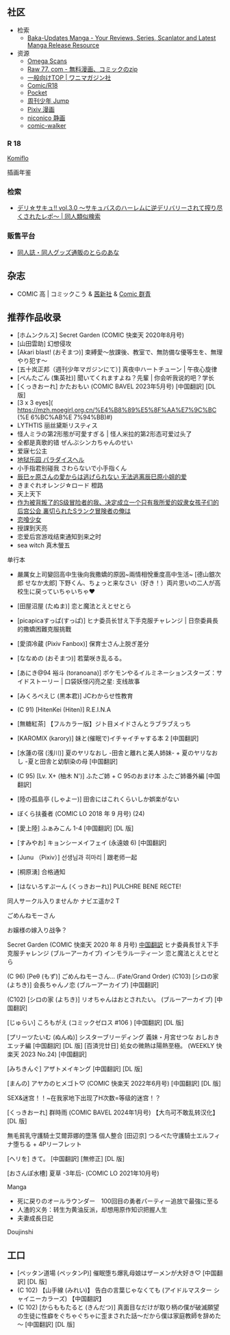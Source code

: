 
## 社区


- 检索
	- [Baka-Updates Manga - Your Reviews, Series, Scanlator and Latest Manga Release Resource](https://www.mangaupdates.com/)
- 资源
	- [Omega Scans](https://omegascans.org/)
	- [Raw 77. com - 無料漫画、コミックのzip](https://raw77.com/)
	- [一般向けTOP | ワニマガジン社](https://www.wani.com/common/)
	- [Comic/R18](https://r18.cmz.jp/) 
	- [Pocket](https://pocket.shonenmagazine.com/) 
	- [周刊少年 Jump](https://www.shonenjump.com/j/index.html) 
	- [Pixiv 漫画](https://www.pixiv.net/manga) 
	- [niconico 静画](https://seiga.nicovideo.jp/) 
	- [comic-walker](https://comic-walker.com/) 
### R 18

[Komiflo](https://komiflo.com/)

插画年鉴

### 检索

- [デリ☆サキュ!! vol.3.0 〜サキュバスのハーレムに逆デリバリーされて搾り尽くされたレポ〜 | 同人類似検索](https://similaritysearch.link/manga/RJ247647)


### 贩售平台

- [同人誌・同人グッズ通販のとらのあな](https://ecs.toranoana.jp/)


## 杂志

- COMIC 高 | コミックこう & [茜新社](http://www.akaneshinsha.co.jp/) & [Comic 群青](https://twitter.com/kou_jk)



## 推荐作品收录


- [ホムンクルス] Secret Garden (COMIC 快楽天 2020年8月号)
- [山田雲助] 幻想侵攻
- [Akari blast! (おそまつ)] 束縛愛～放課後、教室で、無防備な優等生を、無理やり犯す～
- [五十岚正邦（週刊少年マガジンにて）] 真夜中ハートチューン | 午夜心旋律
- [ぺんたごん (集英社)] 聞いてくれますよね？先輩 | 你会听我说的吧？学长
- [くっきおーれ] かたおもい (COMIC BAVEL 2023年5月号) [中国翻訳] [DL版]
- [3 x 3 eyes]( https://mzh.moegirl.org.cn/%E4%B8%89%E5%8F%AA%E7%9C%BC (%E 6%BC%AB%E 7%94%BB)#)
- LYTHTIS 丽丝黛斯リスティス
- 怪人ミラの第2形態が可愛すぎる | 怪人米拉的第2形态可爱过头了
- 全都是真歌的错 ぜんぶシンカちゃんのせい
- 爱寐七公主
- [地狱乐园 パラダイスヘル](https://www.cmoa.jp/title/266867/)
- 小手指君别碰我 さわらないで小手指くん
- [辰巳ヶ原さんの愛からは逃げられない 无法逃离辰巳原小姐的爱](https://comic-walker.com/contents/detail/KDCW_FS04203780010000_68/)
- きまぐれオレンジ☆ロード 橙路
- 天上天下
- [作为被背叛了的S级冒险者的我、决定成立一个只有我所爱的奴隶女孩子们的后宫公会 裏切られたSランク冒険者の俺は](https://www.mangaupdates.com/series/89najod/uragirareta-s-rank-boukensha-no-ore-wa-ai-suru-dorei-no-kanojora-to-tomo-ni-dorei-dake-no-harem-guild-wo-tsukuru)
- [恋喰少女](https://www.mangaupdates.com/series/5jlpvyv/koibami-shoujo)
- 授課到天亮
- 恋爱后宫游戏结束通知到来之时
- sea witch 真木螢五

单行本

 
- 嚴厲女上司變回高中生後向我撒嬌的原因~兩情相悅重度高中生活~ [德山銀次郎 せなか太郎] 下野くん、ちょっと来なさい（好き！）両片思いの二人が高校生に戻っていちゃいちゃ♥




- [田屋沼屋 (たぬま)] 恋と魔法とえとせとら
- [picapicaすっぱ(すっぱ)] ヒナ委员长甘え下手克服チャレンジ | 日奈委員長的撒嬌困難克服挑戰
- [愛須冷蔵 (Pixiv Fanbox)] 保育士さん上脱ぎ差分
- [ななめの (おそまつ)] 若葉咲き乱るる。
- [あにき@94 裕斗 (toranoana)] ポケモンやるイルミネーションスターズ：サイドストーリー | 口袋妖怪闪亮之星: 支线故事
- [みくろぺえじ (黒本君)] JCわからせ性教育
- (C 91) [HitenKei (Hiten)] R.E.I.N.A
- [無糖紅茶] 【フルカラー版】ジト目メイドさんとラブラブえっち
- [KAROMIX (karory)] 妹と(催眠で)イチャイチャする本 2 [中国翻訳]
- [水蓮の宿 (浅川)] 夏のヤリなおし -田舎と離れと美人姉妹- + 夏のヤリなおし -夏と田舎と幼馴染の母 [中国翻訳]
- (C 95) [Lv. X+ (柚木 N')] ふたご姉 + C 95のおまけ本 ふたご姉番外編 [中国翻訳]
- [陸の孤島亭 (しゃよー)] 田舎にはこれくらいしか娯楽がない
- ぼくら扶養者 (COMIC LO 2018 年 9 月号) (24)
- [愛上陸] ふぁみこん 1-4 [中国翻訳] [DL 版]
- [すみやお] キョンシーメイフェイ (永遠娘 6) [中国翻訳]
- [Junu （Pixiv）] 선생님과 히마리 | 跟老师一起
-  [桐原湧] 合格通知
- [はないろすぷーん (くっきおーれ)] PULCHRE BENE RECTE!


同人サークル入りませんか  ナビエ遥か2 T



ごめんねモーさん

お嬢様の嫁入り战争？


Secret Garden (COMIC 快楽天 2020 年 8 月号) [中国翻訳](27P)
ヒナ委員長甘え下手克服チャレンジ (ブルーアーカイブ)
インモラル一ティ一ン​
恋と魔法とえとせとら

(C 96) [Peθ (もず)] ごめんねモーさん… (Fate/Grand Order)
(C103) [シロの家 (よちき)] 会長ちゃんノ恋 (ブルーアーカイブ) [中国翻訳]

(C102) [シロの家 (よちき)] リオちゃんはおとされたい。 (ブルーアーカイブ) [中国翻訳]

[じゅらい] ころもがえ (コミックゼロス #106 ) [中国翻訳] [DL 版]

[プリーツたいむ (ぬんぬ)] シスターブリーディング 義妹・月宮せつな おしおきエッチ編 [中国翻訳] [DL 版]
[百済児廿日] 処女の微熱は陽熱至極。 (WEEKLY 快楽天 2023 No.24) [中国翻訳]

[みちきんぐ] アザトメイキング [中国翻訳] [DL 版]

[まんの] アヤカのヒメゴト♡ (COMIC 快楽天 2022年6月号) [中国翻訳] [DL 版]

SEX&迷宫！！~在我家地下出现了H次数=等级的迷宫！？

[くっきおーれ] 群時雨 (COMIC BAVEL 2024年1月号) 【大鸟可不敢乱转汉化】[DL 版]

無毛貧乳守護騎士艾爾菲娜的墮落 個人整合 [田辺京] つるぺた守護騎士エルフィナ堕ちる + 4Pリーフレット

[ヘリを] きて。 [中国翻訳] [無修正] [DL 版]

[おさんぽ水槽] 夏草 -3年后- (COMIC LO 2021年10月号)



Manga

- 死に戻りのオールラウンダー　100回目の勇者パーティー追放で最強に至る
- 人渣的义务：转生为黄油反派，却想用原作知识把握人生
- 夫妻成長日記

Doujinshi

## 工口

-  [ペッタン道場 (ペッタンP)] 催眠堕ち爆乳母娘はザーメンが大好き♡ [中国翻訳] [DL 版]
- (C 102) 【山手線 (みれい)】 告白の言葉じゃなくても (アイドルマスター シャイニーカラーズ) 【中国翻訳】
-  (C 102) [からももたると (きんだつ)] 真面目なだけが取り柄の僕が破滅願望の生徒に性癖をぐちゃぐちゃに歪まされた話～だから僕は家庭教師を辞めた～ [中国翻訳] [DL 版]


